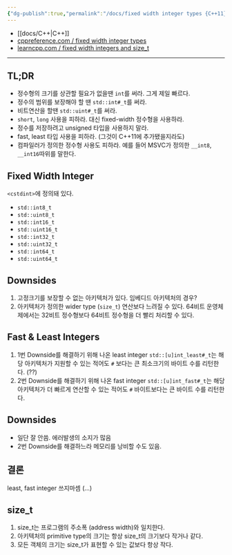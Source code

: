 ```yaml
---
{"dg-publish":true,"permalink":"/docs/fixed width integer types {C++11}/","title":"fixed width integer types {C++11}"}
---
```


- [[docs/C++\|C++]]
- [cppreference.com / fixed width integer types](https://en.cppreference.com/w/cpp/types/integer)
- [learncpp.com / fixed width integers and size_t](https://www.learncpp.com/cpp-tutorial/fixed-width-integers-and-size-t/)
---

## TL;DR

- 정수형의 크기를 상관할 필요가 없을땐 `int`를 써라. 그게 제일 빠르다.
- 정수의 범위를 보장해야 할 땐 `std::int#_t`를 써라.
- 비트연산을 할땐 `std::uint#_t`를 써라.
- `short`, `long` 사용을 피하라. 대신 fixed-width 정수형을 사용하라.
- 정수를 저장하려고 unsigned 타입을 사용하지 말라.
- fast, least 타입 사용을 피하라. (그것이 C++11에 추가됐을지라도)
- 컴파일러가 정의한 정수형 사용도 피하라. 예를 들어 MSVC가 정의한 `__int8`, `__int16`따위를 말한다.

## Fixed Width Integer

`<cstdint>`에 정의돼 있다.

- `std::int8_t`
- `std::uint8_t`
- `std::int16_t`
- `std::uint16_t`
- `std::int32_t`
- `std::uint32_t`
- `std::int64_t`
- `std::uint64_t`

## Downsides

1. 고정크기를 보장할 수 없는 아키텍처가 있다. 임베디드 아키텍처의 경우?
2. 아키텍처가 정의한 wider type (`size_t`) 연산보다 느려질 수 있다. 64비트 운영체제에서는 32비트 정수형보다 64비트 정수형을 더 빨리 처리할 수 있다.

## Fast & Least Integers

1. 1번 Downside를 해결하기 위해 나온 least integer `std::[u]int_least#_t`는 해당 아키텍처가 지원할 수 있는 적어도 `#` 보다는 큰 최소크기의 바이트 수를 리턴한다. (??)
2. 2번 Downside를 해결하기 위해 나온 fast integer `std::[u]int_fast#_t`는 해당 아키텍처가 더 빠르게 연산할 수 있는 적어도 `#` 바이트보다는 큰 바이트 수를 리턴한다.

## Downsides

- 일단 잘 안씀. 에러발생의 소지가 많음
- 2번 Downside를 해결하느라 메모리를 낭비할 수도 있음.

## 결론

least, fast integer 쓰지마셈 (...)

## size_t

1. size_t는 프로그램의 주소폭 (address width)와 일치한다.
2. 아키텍처의 primitive type의 크기는 항상 size_t의 크기보다 작거나 같다.
3. 모든 객체의 크기는 size_t가 표현할 수 있는 값보다 항상 작다.
